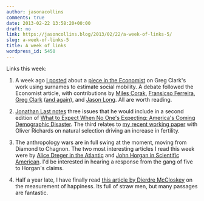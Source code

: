 ```yaml
---
author: jasonacollins
comments: true
date: 2013-02-22 13:58:20+00:00
draft: no
link: https://jasoncollins.blog/2013/02/22/a-week-of-links-5/
slug: a-week-of-links-5
title: A week of links
wordpress_id: 5450
---
```


Links this week:



	
  1. A week ago [I posted](https://jasoncollins.blog/2013/02/social-mobility-across-the-generations/) about a [piece in the Economist](http://www.economist.com/news/finance-and-economics/21571399-surnames-offer-depressing-clues-extent-social-mobility-over) on Greg Clark's work using surnames to estimate social mobility. A debate followed the Economist article, with contributions by [Miles Corak](http://www.economist.com/blogs/freeexchange/2013/02/mobility-0), [Fransicso Ferreira](http://www.economist.com/blogs/freeexchange/2013/02/mobility-1), [Greg Clark](http://www.economist.com/blogs/freeexchange/2013/02/mobility-2) ([and again](http://www.economist.com/blogs/freeexchange/2013/02/mobility-3)), and [Jason Long](http://www.economist.com/blogs/freeexchange/2013/02/mobility-4). All are worth reading.

	
  2. [Jonathan Last notes](http://jonathanlast.com/childlessness-happiness-and-fertility-increases/) three issues that he would include in a second edition of [What to Expect When No One's Expecting: America's Coming Demographic Disaster](http://www.amazon.com/gp/product/B00ATL9ZK6/ref=as_li_ss_tl?ie=UTF8&camp=1789&creative=390957&creativeASIN=B00ATL9ZK6&linkCode=as2&tag=evolvieconom-20). The third relates to [my recent working paper](https://jasoncollins.blog/2013/01/fertility-is-going-to-go-up/) with Oliver Richards on natural selection driving an increase in fertility.

	
  3. The anthropology wars are in full swing at the moment, moving from Diamond to Chagnon. The two most interesting articles I read this week were by [Alice Dreger in the Atlantic](http://www.theatlantic.com/health/archive/2013/02/sex-lies-and-separating-science-from-ideology/273169/) and [John Horgan in Scientific American](http://blogs.scientificamerican.com/cross-check/2013/02/18/the-weird-irony-at-the-heart-of-the-napoleon-chagnon-affair/). I'd be interested in hearing a response from the gang of five to Horgan's claims.

	
  4. Half a year late, I have finally read [this article by Dierdre McCloskey](http://www.newrepublic.com/article/politics/magazine/103952/happyism-deirdre-mccloskey-economics-happiness#) on the measurement of happiness. Its full of straw men, but many passages are fantastic.


